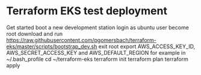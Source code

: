 # Terraform EKS test deployment

Get started
boot a new development station
login as ubuntu user
become root
download and run https://raw.githubusercontent.com/pgomersbach/terraform-eks/master/scripts/bootstrap_dev.sh
exit root
export AWS_ACCESS_KEY_ID, AWS_SECRET_ACCESS_KEY and AWS_DEFAULT_REGION for example in ~/.bash_profile
cd ~/terraform-eks
terraform init
terraform plan
terraform apply
